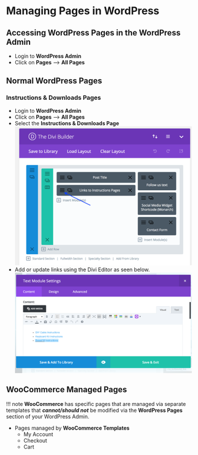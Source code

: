 # Managing Pages in WordPress 



## Accessing WordPress Pages in the WordPress Admin

* Login to **WordPress Admin**
* Click on **Pages** --> **All Pages**



## Normal WordPress Pages

### Instructions & Downloads Pages

* Login to **WordPress Admin**
* Click on **Pages** --> **All Pages**
* Select the **Instructions & Downloads Page**
![Upsells & Cross-sells](../images/select-page-edit.png)
* Add or update links using the Divi Editor as seen below.
![Upsells & Cross-sells](../images/page-editing.png)


## WooCommerce Managed Pages

!!! note
 	**WooCommerce** has specific pages that are managed via separate templates that _**cannot/should not**_ be modified via the **WordPress Pages** section of your WordPress Admin. 

* Pages managed by **WooCommerce Templates**
	* My Account
	* Checkout
	* Cart 
